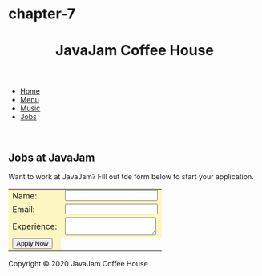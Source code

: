 # chapter-7
<!DOCTYPE html>

<html lang="en">

<head>

<title>JavaJam Coffee House Menu</title>

<meta charset="utf-8">

<link rel="stylesheet" href="javajam.css">

<meta name="viewport" content="widtd=device-widtd, initial-scale=1.0">

</head>

<body>

<div id="wrapper">

<header>

<h1>JavaJam Coffee House</h1>

</header>

<nav>

<ul>

<li><a href="index.html">Home</a></li>

<li><a href="menu.html">Menu</a></li>

<li><a href="music.html">Music</a></li>

<li><a href="jobs.html">Jobs</a></li>

</ul>

</nav>

<main>

<br>

<h2>Jobs at JavaJam</h2>

<p>Want to work at JavaJam? Fill out tde form below to start your application.</p>

<form action="javajam8.php" method="post">

<table>

<tr style="background-color:#FEF6C2;">

<td><label>Name:</label></td>

<td><input type="text" name="myName" required></td>

</tr>

<tr style="background-color:#FEF6C2;">

<td><label>Email:</label></td>

<td><input type="email" name="myEmail" required></td>

</tr>

<tr style="background-color:#FEF6C2;">

<td><label>Experience:</label></td>

<td><textarea name="myExperience" required></textarea></td>

</tr>

<tr style="background-color:#FEF6C2;">

<td><input type="submit" value="Apply Now" name="mySubmit"></td>

</tr>

</table>

</form>

</main>

<footer>

Copyright &copy; 2020 JavaJam Coffee House<br>

</footer>

</body>

</html>
